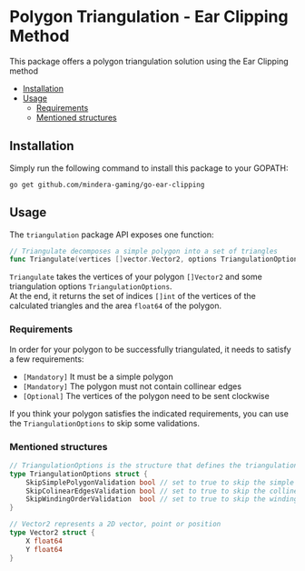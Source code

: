 # Polygon Triangulation - Ear Clipping Method
This package offers a polygon triangulation solution using the Ear Clipping method

- [Installation](#installation)
- [Usage](#usage)
    - [Requirements](#requirements)
    - [Mentioned structures](#mentioned-structures)


## Installation

Simply run the following command to install this package to your GOPATH:
```shell
go get github.com/mindera-gaming/go-ear-clipping
```


## Usage

The `triangulation` package API exposes one function:

```go
// Triangulate decomposes a simple polygon into a set of triangles
func Triangulate(vertices []vector.Vector2, options TriangulationOptions) (triangles []int, area float64, err error)
```

`Triangulate` takes the vertices of your polygon `[]Vector2` and some triangulation options `TriangulationOptions`.  
At the end, it returns the set of indices `[]int` of the vertices of the calculated triangles and the area `float64` of the polygon.


### Requirements

In order for your polygon to be successfully triangulated, it needs to satisfy a few requirements:

- `[Mandatory]` It must be a simple polygon
- `[Mandatory]` The polygon must not contain collinear edges
- `[Optional]` The vertices of the polygon need to be sent clockwise

If you think your polygon satisfies the indicated requirements, you can use the `TriangulationOptions` to skip some validations.


### Mentioned structures

```go
// TriangulationOptions is the structure that defines the triangulation options
type TriangulationOptions struct {
	SkipSimplePolygonValidation bool // set to true to skip the simple polygon verification
	SkipColinearEdgesValidation bool // set to true to skip the collinear edge verification
	SkipWindingOrderValidation  bool // set to true to skip the winding order verification
}

// Vector2 represents a 2D vector, point or position
type Vector2 struct {
	X float64
	Y float64
}
```
